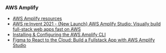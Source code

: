 ### AWS Amplify

- [AWS Amplify resources](https://aws.amazon.com/amplify/resources/)
- [AWS re:Invent 2021 - {New Launch} AWS Amplify Studio: Visually build full-stack web apps fast on AWS](https://youtu.be/NLN-q47uPo0)
- [Installing & Configuring the AWS Amplify CLI](https://youtu.be/fWbM5DLh25U)
- [Figma to React to the Cloud: Build a Fullstack App with AWS Amplify Studio](https://youtu.be/x8g9ti7PT8s)